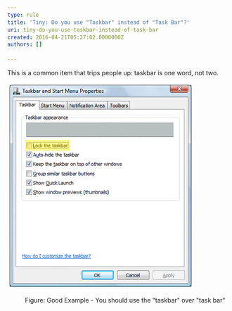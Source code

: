 ```yaml
---
type: rule
title: 'Tiny: Do you use "Taskbar" instead of "Task Bar"?'
uri: tiny-do-you-use-taskbar-instead-of-task-bar
created: 2016-04-21T05:27:02.0000000Z
authors: []

---
```




<span class='intro'> ​​This is a common item that trips people up&#58; taskbar is one word, not two.&#160; </span>

<p>​<img src="taskbar-not-task-bar.png" alt="Taskbar is one word, not two " style="margin&#58;5px;" /></p><dd class="ssw15-rteElement-FigureGood">Figure&#58; Good Example - You should use the &quot;taskbar&quot; over &quot;task bar&quot;​<br></dd>


